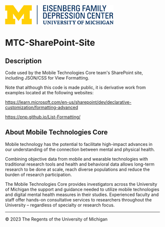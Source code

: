 ![EFDC Logo](https://github.com/DepressionCenter/.github/blob/main/images/EFDCLogo_375w.png "EFDC")

# MTC-SharePoint-Site

## Description
Code used by the Mobile Technologies Core team's SharePoint site, including JSON/CSS for View Formatting.

Note that although this code is made public, it is derivative work from examples located at the following websites:

https://learn.microsoft.com/en-us/sharepoint/dev/declarative-customization/formatting-advanced

https://pnp.github.io/List-Formatting/


## About Mobile Technologies Core
Mobile technology has the potential to facilitate high-impact advances in our understanding of the connection between mental and physical health.  

Combining objective data from mobile and wearable technologies with traditional research tools and health and behavioral data allows long-term research to be done at scale, reach diverse populations and reduce the burden of research participation. 

The Mobile Technologies Core provides investigators across the University of Michigan the support and guidance needed to utilize mobile technologies and digital mental health measures in their studies. Experienced faculty and staff offer hands-on consultative services to researchers throughout the University – regardless of specialty or research focus.


----
© 2023 The Regents of the University of Michigan
